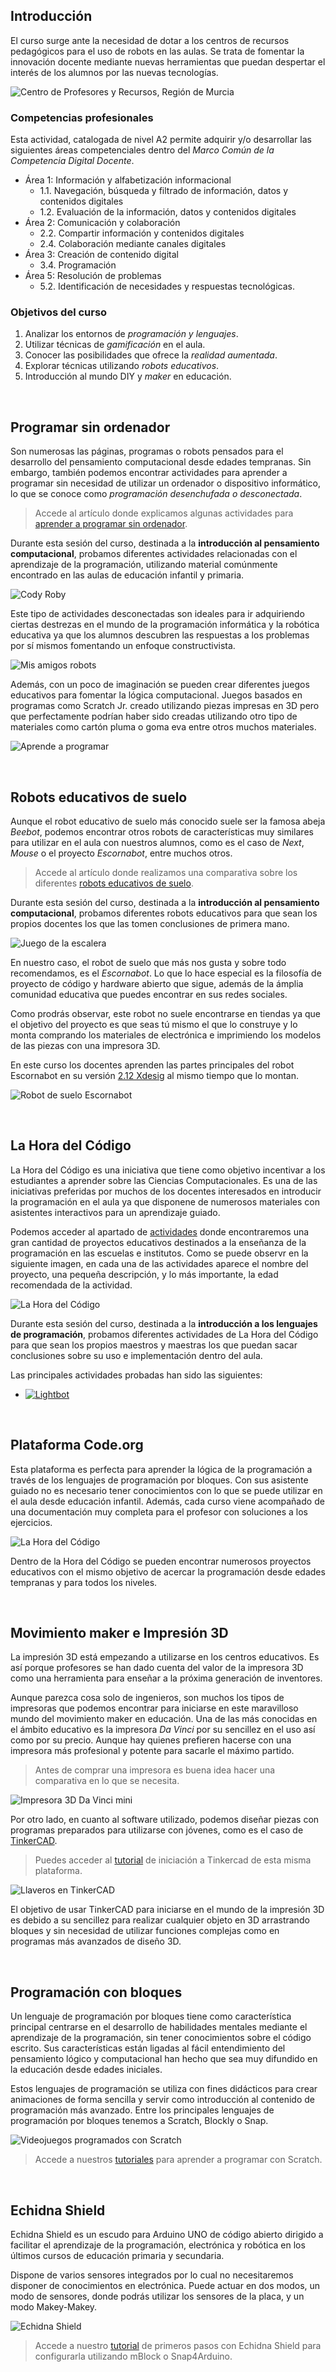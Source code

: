 ## Introducción

El curso surge ante la necesidad de dotar a los centros de recursos pedagógicos para el uso de robots en las aulas. Se trata de fomentar la innovación docente mediante nuevas herramientas que puedan despertar el interés de los alumnos por las nuevas tecnologías.

![](img/preview.jpg "Centro de Profesores y Recursos, Región de Murcia")

### Competencias profesionales

Esta actividad, catalogada de nivel A2 permite adquirir y/o desarrollar las siguientes áreas competenciales dentro del *Marco Común de la Competencia Digital Docente*.

- Área 1: Información y alfabetización informacional
  - 1.1. Navegación, búsqueda y filtrado de información, datos y contenidos digitales
  - 1.2. Evaluación de la información, datos y contenidos digitales
- Área 2: Comunicación y colaboración
  - 2.2. Compartir información y contenidos digitales
  - 2.4. Colaboración mediante canales digitales
- Área 3: Creación de contenido digital
  - 3.4. Programación
- Área 5: Resolución de problemas
  - 5.2. Identificación de necesidades y respuestas tecnológicas.

### Objetivos del curso

1. Analizar los entornos de *programación y lenguajes*.
2. Utilizar técnicas de *gamificación* en el aula.
3. Conocer las posibilidades que ofrece la *realidad aumentada*.
4. Explorar técnicas utilizando *robots educativos*.
5. Introducción al mundo DIY y *maker* en educación.



<br />


## Programar sin ordenador

Son numerosas las páginas, programas o robots pensados para el desarrollo del pensamiento computacional desde edades tempranas. Sin embargo, también podemos encontrar actividades para aprender a programar sin necesidad de utilizar un ordenador o dispositivo informático, lo que se conoce como *programación desenchufada o desconectada*.

> Accede al artículo donde explicamos algunas actividades para [aprender a programar sin ordenador](https://www.programoergosum.es/blog/aprender-a-programar-sin-ordenador/).

Durante esta sesión del curso, destinada a la **introducción al pensamiento computacional**, probamos diferentes actividades relacionadas con el aprendizaje de la programación, utilizando material comúnmente encontrado en las aulas de educación infantil y primaria.

![](img/cody-roby.jpg "Cody Roby")

Este tipo de actividades desconectadas son ideales para ir adquiriendo ciertas destrezas en el mundo de la programación informática y la robótica educativa ya que los alumnos descubren las respuestas a los problemas por sí mismos fomentando un enfoque constructivista.

![](img/mis-amigos-robots.jpg "Mis amigos robots")

Además, con un poco de imaginación se pueden crear diferentes juegos educativos para fomentar la lógica computacional. Juegos basados en programas como Scratch Jr. creado utilizando piezas impresas en 3D pero que perfectamente podrían haber sido creadas utilizando otro tipo de materiales como cartón pluma o goma eva entre otros muchos materiales.

![](img/aprende-a-programar.jpg "Aprende a programar")



<br />



## Robots educativos de suelo

Aunque el robot educativo de suelo más conocido suele ser la famosa abeja *Beebot*, podemos encontrar otros robots de características muy similares para utilizar en el aula con nuestros alumnos, como es el caso de *Next*, *Mouse* o el proyecto *Escornabot*, entre muchos otros.

> Accede al artículo donde realizamos una comparativa sobre los diferentes [robots educativos de suelo](https://www.programoergosum.es/blog/robots-educativos-de-suelo/).

Durante esta sesión del curso, destinada a la **introducción al pensamiento computacional**, probamos diferentes robots educativos para que sean los propios docentes los que las tomen conclusiones de primera mano.

![](img/beebot.jpg "Juego de la escalera")

En nuestro caso, el robot de suelo que más nos gusta y sobre todo recomendamos, es el *Escornabot*. Lo que lo hace especial es la filosofía de proyecto de código y hardware abierto que sigue, además de la ámplia comunidad educativa que puedes encontrar en sus redes sociales.

Como prodrás observar, este robot no suele encontrarse en tiendas ya que el objetivo del proyecto es que seas tú mismo el que lo construye y lo monta comprando los materiales de electrónica e imprimiendo los modelos de las piezas con una impresora 3D.

En este curso los docentes aprenden las partes principales del robot Escornabot en su versión [2.12 Xdesig](https://www.thingiverse.com/thing:3269696) al mismo tiempo que lo montan.

![](img/escornabot.jpg "Robot de suelo Escornabot")



<br />



## La Hora del Código

La Hora del Código es una iniciativa que tiene como objetivo incentivar a los estudiantes a aprender sobre las Ciencias Computacionales. Es una de las iniciativas preferidas por muchos de los docentes interesados en introducir la programación en el aula ya que disponene de numerosos materiales con asistentes interactivos para un aprendizaje guiado.

Podemos acceder al apartado de [actividades](https://hourofcode.com/es/learn) donde encontraremos una gran cantidad de proyectos educativos destinados a la enseñanza de la programación en las escuelas e institutos. Como se puede observr en la siguiente imagen, en cada una de las actividades aparece el nombre del proyecto, una pequeña descripción, y lo más importante, la edad recomendada de la actividad.

![](img/actividades.jpg "La Hora del Código")

Durante esta sesión del curso, destinada a la **introducción a los lenguajes de programación**, probamos diferentes actividades de La Hora del Código para que sean los propios maestros y maestras los que puedan sacar conclusiones sobre su uso e implementación dentro del aula.

Las principales actividades probadas han sido las siguientes:

- [![](code.org/images/fill-480x360/lightbot.jpg "Lightbot")](https://lightbot.com/hour-of-code.html)



<br />



## Plataforma Code.org

Esta plataforma es perfecta para aprender la lógica de la programación a través de los lenguajes de programación por bloques. Con sus asistente guiado no es necesario tener conocimientos con lo que se puede utilizar en el aula desde educación infantil. Además, cada curso viene acompañado de una documentación muy completa para el profesor con soluciones a los ejercicios.

![](img/codeorg.jpg "La Hora del Código")

Dentro de la Hora del Código se pueden encontrar numerosos proyectos educativos con el mismo objetivo de acercar la programación desde edades tempranas y para todos los niveles.



<br />



## Movimiento maker e Impresión 3D

La impresión 3D está empezando a utilizarse en los centros educativos. Es así porque profesores se han dado cuenta del valor de la impresora 3D como una herramienta para enseñar a la próxima generación de inventores.

Aunque parezca cosa solo de ingenieros, son muchos los tipos de impresoras que podemos encontrar para iniciarse en este maravilloso mundo del movimiento maker en educación. Una de las más conocidas en el ámbito educativo es la impresora *Da Vinci* por su sencillez en el uso así como por su precio. Aunque hay quienes prefieren hacerse con una impresora más profesional y potente para sacarle el máximo partido.

> Antes de comprar una impresora es buena idea hacer una comparativa en lo que se necesita.

![](img/xyz-printing.jpg "Impresora 3D Da Vinci mini")

Por otro lado, en cuanto al software utilizado, podemos diseñar piezas con programas preparados para utilizarse con jóvenes, como es el caso de [TinkerCAD](https://www.tinkercad.com/).

> Puedes acceder al [tutorial](https://www.programoergosum.com/cursos-online/impresion-3d/902-introduccion-a-tinkercad/introduccion) de iniciación a Tinkercad de esta misma plataforma.


![](img/tinkercad.jpg "Llaveros en TinkerCAD")

El objetivo de usar TinkerCAD para iniciarse en el mundo de la impresión 3D es debido a su sencillez para realizar cualquier objeto en 3D arrastrando bloques y sin necesidad de utilizar funciones complejas como en programas más avanzados de diseño 3D.



<br />



## Programación con bloques

Un lenguaje de programación por bloques tiene como característica principal centrarse en el desarrollo de habilidades mentales mediante el aprendizaje de la programación, sin tener conocimientos sobre el código escrito. Sus características están ligadas al fácil entendimiento del pensamiento lógico y computacional han hecho que sea muy difundido en la educación desde edades iniciales.

Estos lenguajes de programación se utiliza con fines didácticos para crear animaciones de forma sencilla y servir como introducción al contenido de programación más avanzado. Entre los principales lenguajes de programación por bloques tenemos a Scratch, Blockly o Snap.

![](img/5.jpg "Videojuegos programados con Scratch")

> Accede a nuestros [tutoriales](https://www.programoergosum.com/cursos-online/scratch) para aprender a programar con Scratch.



<br />



## Echidna Shield

Echidna Shield es un escudo para Arduino UNO de código abierto dirigido a facilitar el aprendizaje de la programación, electrónica y robótica en los últimos cursos de educación primaria y secundaria.

Dispone de varios sensores integrados por lo cual no necesitaremos disponer de conocimientos en electrónica. Puede actuar en dos modos, un modo de sensores, donde podrás utilizar los sensores de la placa, y un modo Makey-Makey.

![](img/6.jpg "Echidna Shield")

> Accede a nuestro [tutorial](https://www.programoergosum.com/cursos-online/robotica-educativa/604-robotica-educativa-con-echidna-shield/introduccion) de primeros pasos con Echidna Shield para configurarla utilizando mBlock o Snap4Arduino.
